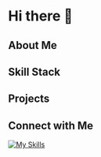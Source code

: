 <h1>Hi there 👋</h1>

<h2>About Me</h2>
<h2>Skill Stack</h2>
<h2>Projects</h2>
<h2>Connect with Me</h2>
    
[![My Skills](https://skillicons.dev/icons?i=linkedin)]([https://skillicons.dev](https://www.linkedin.com/in/santiago-reyes-257778283/))

